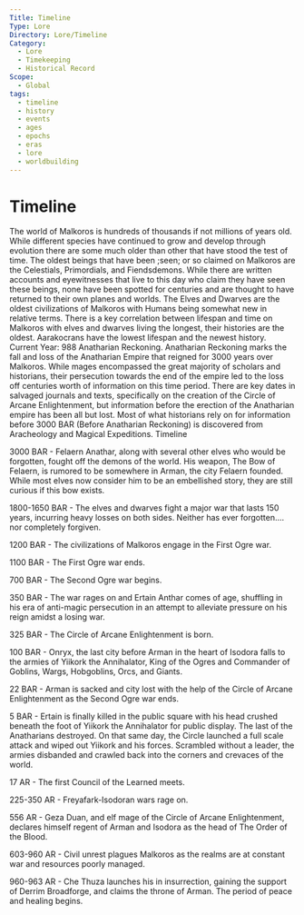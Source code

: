 ```yaml
---
Title: Timeline
Type: Lore
Directory: Lore/Timeline
Category:
  - Lore
  - Timekeeping
  - Historical Record
Scope:
  - Global
tags:
  - timeline
  - history
  - events
  - ages
  - epochs
  - eras
  - lore
  - worldbuilding
---
```



# Timeline

The world of Malkoros is hundreds of thousands if not millions of years old. While different species have continued to grow and develop through evolution there are some much older than other that have stood the test of time. The oldest beings that have been ;seen; or so claimed on Malkoros are the Celestials, Primordials, and Fiendsdemons. While there are written accounts and eyewitnesses that live to this day who claim they have seen these beings, none have been spotted for centuries and are thought to have returned to their own planes and worlds. The Elves and Dwarves are the oldest civilizations of Malkoros with Humans being somewhat new in relative terms. There is a key correlation between lifespan and time on Malkoros with elves and dwarves living the longest, their histories are the oldest. Aarakocrans have the lowest lifespan and the newest history.
Current Year: 988 Anatharian Reckoning.
Anatharian Reckoning marks the fall and loss of the Anatharian Empire that reigned for 3000 years over Malkoros. While mages encompassed the great majority of scholars and historians, their persecution towards the end of the empire led to the loss off centuries worth of information on this time period. There are key dates in salvaged journals and texts, specifically on the creation of the Circle of Arcane Enlightenment, but information before the erection of the Anatharian empire has been all but lost. Most of what historians rely on for information before 3000 BAR (Before Anatharian Reckoning) is discovered from Aracheology and Magical Expeditions.
Timeline

3000 BAR - Felaern Anathar, along with several other elves who would be forgotten, fought off the demons of the world. His weapon, The Bow of Felaern, is rumored to be somewhere in Arman, the city Felaern founded. While most elves now consider him to be an embellished story, they are still curious if this bow exists.

1800-1650 BAR - The elves and dwarves fight a major war that lasts 150 years, incurring heavy losses on both sides. Neither has ever forgotten.... nor completely forgiven.

1200 BAR - The civilizations of Malkoros engage in the First Ogre war.

1100 BAR - The First Ogre war ends.

700 BAR - The Second Ogre war begins.

350 BAR - The war rages on and Ertain Anthar comes of age, shuffling in his era of anti-magic persecution in an attempt to alleviate pressure on his reign amidst a losing war.

325 BAR - The Circle of Arcane Enlightenment is born.

100 BAR - Onryx, the last city before Arman in the heart of Isodora falls to the armies of Yiikork the Annihalator, King of the Ogres and Commander of Goblins, Wargs, Hobgoblins, Orcs, and Giants.

22 BAR - Arman is sacked and city lost with the help of the Circle of Arcane Enlightenment as the Second Ogre war ends.

5 BAR - Ertain is finally killed in the public square with his head crushed beneath the foot of Yiikork the Annihalator for public display. The last of the Anatharians destroyed. On that same day, the Circle launched a full scale attack and wiped out Yiikork and his forces. Scrambled without a leader, the armies disbanded and crawled back into the corners and crevaces of the world.

17 AR - The first Council of the Learned meets.

225-350 AR - Freyafark-Isodoran wars rage on.

556 AR - Geza Duan, and elf mage of the Circle of Arcane Enlightenment, declares himself regent of Arman and Isodora as the head of The Order of the Blood.

603-960 AR - Civil unrest plagues Malkoros as the realms are at constant war and resources poorly managed.

960-963 AR - Che Thuza launches his in insurrection, gaining the support of Derrim Broadforge, and claims the throne of Arman. The period of peace and healing begins.